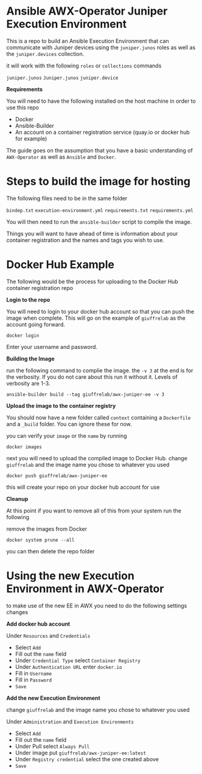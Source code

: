 # Ansible AWX-Operator Juniper Execution Environment

This is a repo to build an Ansible Execution Environment that can communicate with Juniper devices using the `juniper.junos` roles as well as the `juniper.devices` collection.

it will work with the following `roles` or `collections` commands

`juniper.junos`
`Juniper.junos`
`juniper.device`

**Requirements**

You will need to have the following installed on the host machine in order to use this repo

- Docker
- Ansible-Builder
- An account on a container registration service (quay.io or docker hub for example)

The guide goes on the assumption that you have a basic understanding of `AWX-Operator` as well as `Ansible` and `Docker`.

# Steps to build the image for hosting

The following files need to be in the same folder

`bindep.txt`
`execution-environment.yml`
`requirements.txt`
`requirements.yml`

You will then need to run the `ansible-builder` script to compile the image. 

Things you will want to have ahead of time is information about your container registration and the names and tags you wish to use.

# Docker Hub Example

The following would be the process for uploading to the Docker Hub container registration repo

**Login to the repo**

You will need to login to your docker hub account so that you can push the image when complete. This will go on the example of `giuffrelab` as the account going forward. 

```
docker login
```

Enter your username and password.

**Building the Image**

run the following command to complie the image. the `-v 3` at the end is for the verbosity. If you do not care about this run it without it. Levels of verbosity are 1-3.

```
ansible-builder build --tag giuffrelab/awx-juniper-ee -v 3
```

**Upload the image to the container registry**

You should now have a new folder called `context` containing a `Dockerfile` and a `_build` folder. You can ignore these for now. 

you can verify your `image` or the `name` by running 

```
docker images
```

next you will need to upload the compiled image to Docker Hub. change `giuffrelab` and the image name you chose to whatever you used

```
docker push giuffrelab/awx-juniper-ee
```

this will create your repo on your docker hub account for use

**Cleanup**

At this point if you want to remove all of this from your system run the following

remove the images from Docker

```
docker system prune --all
```

you can then delete the repo folder

# Using the new Execution Environment in AWX-Operator

to make use of the new EE in AWX you need to do the following settings changes

**Add docker hub account**

Under `Resources` and `Credentials` 
- Select `Add`
- Fill out the `name` field
- Under `Credential Type` select `Container Registry`
- Under `Authentication URL` enter `docker.io`
- Fill in `Username`
- Fill in `Password`
- `Save`

**Add the new Execution Environment**

change `giuffrelab` and the image name you chose to whatever you used

Under `Administration` and `Execution Environments`
- Select `Add`
- Fill out the `name` field
- Under Pull select `Always Pull`
- Under image put `giuffrelab/awx-juniper-ee:latest`
- Under `Registry credential` select the one created above
- `Save`

